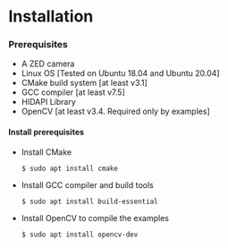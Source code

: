 # Installation

### Prerequisites

 * A ZED camera
 * Linux OS [Tested on Ubuntu 18.04 and Ubuntu 20.04]
 * CMake build system [at least v3.1]
 * GCC compiler [at least v7.5]
 * HIDAPI Library
 * OpenCV [at least v3.4. Required only by examples]

#### Install prerequisites

* Install CMake

    `$ sudo apt install cmake`

* Install GCC compiler and build tools

    `$ sudo apt install build-essential`

* Install OpenCV to compile the examples

    `$ sudo apt install opencv-dev`

